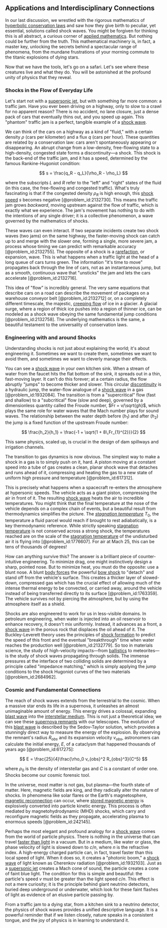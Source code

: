 ## Applications and Interdisciplinary Connections

In our last discussion, we wrestled with the rigorous mathematics of [hyperbolic conservation laws](@article_id:147258) and saw how they give birth to peculiar, yet essential, solutions called shock waves. You might be forgiven for thinking this is all abstract, a curious corner of [applied mathematics](@article_id:169789). But nothing could be further from the truth. This mathematical machinery is, in fact, a master key, unlocking the secrets behind a spectacular range of phenomena, from the mundane frustrations of your morning commute to the titanic explosions of dying stars.

Now that we have the tools, let's go on a safari. Let's see where these creatures live and what they do. You will be astonished at the profound unity of physics that they reveal.

### Shocks in the Flow of Everyday Life

Let's start not with a [supersonic jet](@article_id:164661), but with something far more common: a traffic jam. Have you ever been driving on a highway, only to slow to a crawl for no apparent reason? There is no accident, no lane closure, just a dense pack of cars that eventually thins out, and you speed up again. This "phantom" traffic jam is a perfect, tangible example of a [shock wave](@article_id:261095).

We can think of the cars on a highway as a kind of "fluid," with a certain density $\rho$ (cars per kilometer) and a flux $q$ (cars per hour). These quantities are related by a conservation law: cars aren't spontaneously appearing or disappearing. An abrupt change from a low-density, free-flowing state to a high-density, congested state forms a discontinuity—a shock. This shock is the back-end of the traffic jam, and it has a speed, determined by the famous Rankine-Hugoniot condition:

$$ s = \frac{q_R - q_L}{\rho_R - \rho_L} $$

where the subscripts $L$ and $R$ refer to the "left" and "right" states of the fluid (in this case, the free-flowing and congested traffic). What's truly fascinating is that if the congested density $\rho_R$ is high enough, this [shock speed](@article_id:188995) $s$ becomes negative [@problem_id:2132730]. This means the traffic jam grows *backward*, moving upstream against the flow of traffic, which is exactly what we experience. The jam's movement has nothing to do with the intentions of any single driver; it is a collective phenomenon, a wave governed by the mathematics of shocks.

These waves can even interact. If two separate incidents create two shock waves (two jams) on the same highway, the faster-moving shock can catch up to and merge with the slower one, forming a single, more severe jam, a process whose timing we can predict with remarkable accuracy [@problem_id:2132755]. The opposite of a shock is a [rarefaction](@article_id:201390), or expansion, wave. This is what happens when a traffic light at the head of a long queue of cars turns green. The information "it's time to move" propagates back through the line of cars, not as an instantaneous jump, but as a smooth, continuous wave that "unsticks" the jam and lets the cars accelerate [@problem_id:2132716].

This idea of "flow" is incredibly general. The very same equations that describe cars on a road can describe the movement of packages on a warehouse conveyor belt [@problem_id:2132712] or, on a completely different timescale, the majestic, [creeping flow](@article_id:263350) of ice in a glacier. A glacial surge, where a region of thick ice pushes into a region of thinner ice, can be modeled as a shock wave obeying the same fundamental jump conditions [@problem_id:2132758]. The underlying mathematics is the same, a beautiful testament to the universality of conservation laws.

### Engineering with and around Shocks

Understanding shocks is not just about explaining the world; it's about engineering it. Sometimes we want to create them, sometimes we want to avoid them, and sometimes we want to cleverly manage their effects.

You can see a [shock wave](@article_id:261095) in your own kitchen sink. When a stream of water from the faucet hits the flat bottom of the sink, it spreads out in a thin, fast-moving layer. It can't do this forever; at a certain radius, the flow abruptly "jumps" to become thicker and slower. This circular [discontinuity](@article_id:143614) is a hydraulic jump, the water-flow analogue of a [shock wave](@article_id:261095) in a gas [@problem_id:1932084]. The transition is from a "supercritical" flow (fast and shallow) to a "subcritical" flow (slow and deep), governed by a dimensionless quantity called the Froude number, $Fr = v/\sqrt{gh}$, which plays the same role for water waves that the Mach number plays for sound waves. The relationship between the water depth before ($h_1$) and after ($h_2$) the jump is a fixed function of the upstream Froude number:

$$ \frac{h_2}{h_1} = \frac{-1 + \sqrt{1 + 8\,Fr_{1}^{2}}}{2} $$

This same physics, scaled up, is crucial in the design of dam spillways and irrigation channels.

The transition to gas dynamics is now obvious. The simplest way to make a shock in a gas is to simply push on it, hard. A piston moving at a constant speed into a tube of gas creates a clean, planar shock wave that detaches and runs ahead of it, compressing and heating the gas to a new state of uniform high pressure and temperature [@problem_id:617312].

This is precisely what happens when a spacecraft re-enters the atmosphere at hypersonic speeds. The vehicle acts as a giant piston, compressing the air in front of it. The resulting [shock wave](@article_id:261095) heats the air to incredible temperatures. You might think that the final temperature at the nose of the vehicle depends on a complex chain of events, but a beautiful result from thermodynamics simplifies the picture. The *[stagnation temperature](@article_id:142771)* $T_0$, the temperature a fluid parcel would reach if brought to rest adiabatically, is a key thermodynamic reference. While strictly speaking [stagnation temperature](@article_id:142771) is not conserved across a strong shock, the temperatures reached are on the scale of the [stagnation temperature](@article_id:142771) of the undisturbed air it is flying into [@problem_id:1776607]. For air at Mach 25, this can be tens of thousands of degrees!

How can anything survive this? The answer is a brilliant piece of counter-intuitive engineering. To minimize drag, one might instinctively design a sharp, pointed nose. But to minimize heat, you must do the opposite: use a blunt nose. A blunt [body forces](@article_id:173736) the powerful [bow shock](@article_id:203406) to "detach" and stand off from the vehicle's surface. This creates a thicker layer of slowed-down, compressed gas which has the crucial effect of allowing much of the intense thermal energy to be convected, or carried away, around the vehicle instead of being transferred directly to its surface [@problem_id:1763359]. The vehicle survives not by piercing the atmosphere, but by using the atmosphere itself as a shield.

Shocks are also engineered to work for us in less-visible domains. In petroleum engineering, when water is injected into an oil reservoir to enhance recovery, it doesn't mix uniformly. Instead, it advances as a front, a [shock wave](@article_id:261095) in the porous rock that displaces the oil ahead of it. The Buckley-Leverett theory uses the principles of [shock formation](@article_id:194122) to predict the speed of this front and the eventual "breakthrough" time when water reaches the production well [@problem_id:2132779]. So too in materials science, the study of high-velocity impacts—from [ballistics](@article_id:137790) to meteorites—is the study of shock waves propagating through solids. The immense pressures at the interface of two colliding solids are determined by a principle called "impedance matching," which is simply applying the jump conditions to the shock Hugoniot curves of the two materials [@problem_id:2684962].

### Cosmic and Fundamental Connections

The reach of shock waves extends from the terrestrial to the cosmic. When a massive star ends its life in a supernova, it unleashes an almost unimaginable amount of energy. This energy drives a colossal, expanding [blast wave](@article_id:199067) into the [interstellar medium](@article_id:149537). This is not just a theoretical idea; we can see these [supernova remnants](@article_id:267412) with our telescopes. The evolution of this [blast wave](@article_id:199067) is described by the Sedov-Taylor solution, which provides a stunningly direct way to measure the energy of the explosion. By observing the remnant's radius $R_{obs}$ and its expansion velocity $v_{obs}$, astronomers can calculate the initial energy, $E$, of a cataclysm that happened thousands of years ago [@problem_id:617275]:

$$ E = \frac{25}{4}\frac{\rho_0 v_{obs}^2 R_{obs}^3}{C^5} $$

where $\rho_0$ is the density of interstellar gas and $C$ is a constant of order one. Shocks become our cosmic forensic tool.

In the universe, most matter is not gas, but plasma—the fourth state of matter. Here, magnetic fields are king, and they radically alter the nature of shocks. In phenomena like solar flares or the Earth's magnetosphere, [magnetic reconnection](@article_id:187815) can occur, where [stored magnetic energy](@article_id:273907) is explosively converted into particle kinetic energy. This process is often mediated by magnetohydrodynamic (MHD) shocks, which carry and reconfigure magnetic fields as they propagate, accelerating plasma to enormous speeds [@problem_id:242145].

Perhaps the most elegant and profound analogy for a [shock wave](@article_id:261095) comes from the world of particle physics. There is nothing in the universe that can travel [faster than light](@article_id:181765) in a vacuum. But in a medium, like water or glass, the phase velocity of light is slowed down to $c/n$, where $n$ is the refractive index. A high-energy charged particle can, in fact, travel faster than this local speed of light. When it does so, it creates a "photonic boom," a [shock wave](@article_id:261095) of light known as Cherenkov radiation [@problem_id:1932103]. Just as a [supersonic jet](@article_id:164661) creates a Mach cone of sound, the particle creates a cone of faint blue light. The condition for this is simple and beautiful: the particle's speed $v$ must be greater than the light speed $c/n$. This effect is not a mere curiosity; it is the principle behind giant neutrino detectors, buried deep underground or underwater, which look for these faint flashes of light as evidence of an elusive particle passing by.

From a traffic jam to a dying star, from a kitchen sink to a neutrino detector, the physics of shock waves provides a unified descriptive language. It is a powerful reminder that if we listen closely, nature speaks in a consistent tongue, and the joy of physics is in learning to understand it.